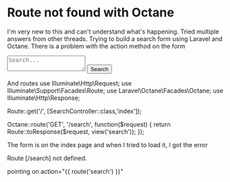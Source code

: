 
# Route not found with Octane

I'm very new to this and can't understand what's happening. Tried multiple answers from other threads.
Trying to build a search form using Laravel and Octane. There is a problem with the action method on the form
<form role="form" id="form-buscar" action="{{ route('search') }}" method="POST">
     <textarea class="form-control" type="textarea" name="search" placeholder="Search..." required></textarea>
     <button class="btn btn-success pull-right" type="submit">Search</button>
</form>

And routes
use Illuminate\Http\Request;
use Illuminate\Support\Facades\Route;
use Laravel\Octane\Facades\Octane;
use Illuminate\Http\Response;

Route::get('/', [SearchController::class,'index']);

Octane::route('GET', '/search', function($request) {
    return Route::toResponse($request, view('search'));
});

The form is on the index page and when I tried to load it, I got the error

Route [/search] not defined.

pointing on action="{{ route('search') }}"

        